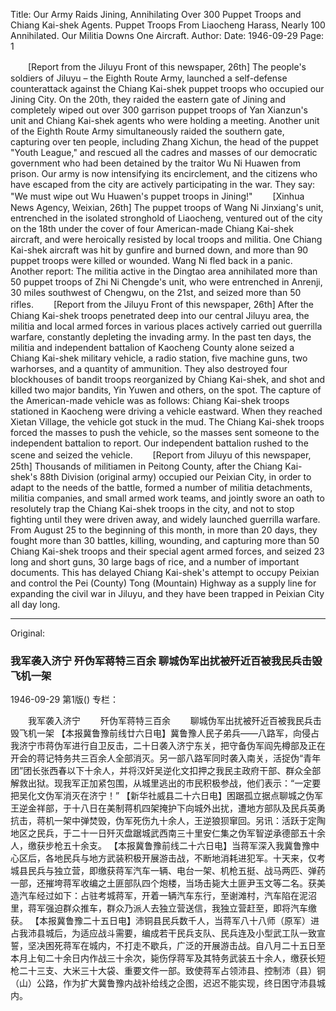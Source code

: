 Title: Our Army Raids Jining, Annihilating Over 300 Puppet Troops and Chiang Kai-shek Agents. Puppet Troops From Liaocheng Harass, Nearly 100 Annihilated. Our Militia Downs One Aircraft.
Author:
Date: 1946-09-29
Page: 1

　　[Report from the Jiluyu Front of this newspaper, 26th] The people's soldiers of Jiluyu – the Eighth Route Army, launched a self-defense counterattack against the Chiang Kai-shek puppet troops who occupied our Jining City. On the 20th, they raided the eastern gate of Jining and completely wiped out over 300 garrison puppet troops of Yan Xianzun's unit and Chiang Kai-shek agents who were holding a meeting. Another unit of the Eighth Route Army simultaneously raided the southern gate, capturing over ten people, including Zhang Xichun, the head of the puppet "Youth League," and rescued all the cadres and masses of our democratic government who had been detained by the traitor Wu Ni Huawen from prison. Our army is now intensifying its encirclement, and the citizens who have escaped from the city are actively participating in the war. They say: "We must wipe out Wu Huawen's puppet troops in Jining!"
　　[Xinhua News Agency, Weixian, 26th] The puppet troops of Wang Ni Jinxiang's unit, entrenched in the isolated stronghold of Liaocheng, ventured out of the city on the 18th under the cover of four American-made Chiang Kai-shek aircraft, and were heroically resisted by local troops and militia. One Chiang Kai-shek aircraft was hit by gunfire and burned down, and more than 90 puppet troops were killed or wounded. Wang Ni fled back in a panic. Another report: The militia active in the Dingtao area annihilated more than 50 puppet troops of Zhi Ni Chengde's unit, who were entrenched in Anrenji, 30 miles southwest of Chengwu, on the 21st, and seized more than 50 rifles.
　　[Report from the Jiluyu Front of this newspaper, 26th] After the Chiang Kai-shek troops penetrated deep into our central Jiluyu area, the militia and local armed forces in various places actively carried out guerrilla warfare, constantly depleting the invading army. In the past ten days, the militia and independent battalion of Kaocheng County alone seized a Chiang Kai-shek military vehicle, a radio station, five machine guns, two warhorses, and a quantity of ammunition. They also destroyed four blockhouses of bandit troops reorganized by Chiang Kai-shek, and shot and killed two major bandits, Yin Yuwen and others, on the spot. The capture of the American-made vehicle was as follows: Chiang Kai-shek troops stationed in Kaocheng were driving a vehicle eastward. When they reached Xietan Village, the vehicle got stuck in the mud. The Chiang Kai-shek troops forced the masses to push the vehicle, so the masses sent someone to the independent battalion to report. Our independent battalion rushed to the scene and seized the vehicle.
　　[Report from Jiluyu of this newspaper, 25th] Thousands of militiamen in Peitong County, after the Chiang Kai-shek's 88th Division (original army) occupied our Peixian City, in order to adapt to the needs of the battle, formed a number of militia detachments, militia companies, and small armed work teams, and jointly swore an oath to resolutely trap the Chiang Kai-shek troops in the city, and not to stop fighting until they were driven away, and widely launched guerrilla warfare. From August 25 to the beginning of this month, in more than 20 days, they fought more than 30 battles, killing, wounding, and capturing more than 50 Chiang Kai-shek troops and their special agent armed forces, and seized 23 long and short guns, 30 large bags of rice, and a number of important documents. This has delayed Chiang Kai-shek's attempt to occupy Peixian and control the Pei (County) Tong (Mountain) Highway as a supply line for expanding the civil war in Jiluyu, and they have been trapped in Peixian City all day long.



<hr /> 

Original: 


### 我军袭入济宁  歼伪军蒋特三百余  聊城伪军出扰被歼近百被我民兵击毁飞机一架

1946-09-29
第1版()
专栏：

　　我军袭入济宁
　　歼伪军蒋特三百余
　　聊城伪军出扰被歼近百被我民兵击毁飞机一架
    【本报冀鲁豫前线廿六日电】冀鲁豫人民子弟兵——八路军，向侵占我济宁市蒋伪军进行自卫反击，二十日袭入济宁东关，把守备伪军阎先樽部及正在开会的蒋记特务共三百余人全部消灭。另一部八路军同时袭入南关，活捉伪“青年团”团长张西春以下十余人，并将汉奸吴逆化文扣押之我民主政府干部、群众全部解救出狱。现我军正加紧包围，从城里逃出的市民积极参战，他们表示：“一定要把吴化文伪军消灭在济宁！”
    【新华社威县二十六日电】困踞孤立据点聊城之伪军王逆金祥部，于十八日在美制蒋机四架掩护下向城外出扰，遭地方部队及民兵英勇抗击，蒋机一架中弹焚毁，伪军死伤九十余人，王逆狼狈窜回。另讯：活跃于定陶地区之民兵，于二十一日歼灭盘踞城武西南三十里安仁集之伪军智逆承德部五十余人，缴获步枪五十余支。
    【本报冀鲁豫前线二十六日电】当蒋军深入我冀鲁豫中心区后，各地民兵与地方武装积极开展游击战，不断地消耗进犯军。十天来，仅考城县民兵与独立营，即缴获蒋军汽车一辆、电台一架、机枪五挺、战马两匹、弹药一部，还摧垮蒋军收编之土匪部队四个炮楼，当场击毙大土匪尹玉文等二名。获美造汽车经过如下：占驻考城蒋军，开着一辆汽车东行，至谢滩村，汽车陷在泥沼里，蒋军强迫群众推车，群众乃派人去独立营送信，我独立营赶至，即将汽车缴获。
    【本报冀鲁豫二十五日电】沛铜县民兵数千人，当蒋军八十八师（原军）进占我沛县城后，为适应战斗需要，编成若干民兵支队、民兵连及小型武工队一致宣誓，坚决困死蒋军在城内，不打走不歇兵，广泛的开展游击战。自八月二十五日至本月上旬二十余日内作战三十余次，毙伤俘蒋军及其特务武装五十余人，缴获长短枪二十三支、大米三十大袋、重要文件一部。致使蒋军占领沛县、控制沛（县）铜（山）公路，作为扩大冀鲁豫内战补给线之企图，迟迟不能实现，终日困守沛县城内。
